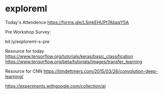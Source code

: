 # exploreml

Today's Attendence
https://forms.gle/LSmkEHUPt7AbaqY5A

Pre Workshop Survey:

bit.ly/exploreml-s-pre

Resource for today
https://www.tensorflow.org/tutorials/keras/basic_classification
https://www.tensorflow.org/beta/tutorials/images/transfer_learning

Resource for CNN
https://timdettmers.com/2015/03/26/convolution-deep-learning/


https://experiments.withgoogle.com/collection/ai
